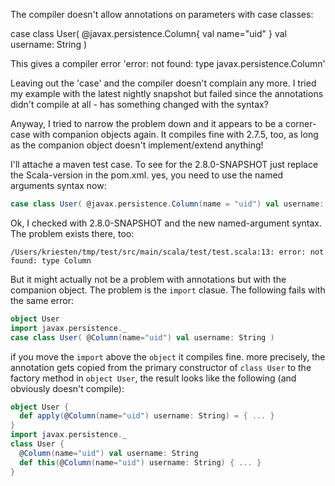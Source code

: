 The compiler doesn't allow annotations on parameters with case classes:

case class User( @javax.persistence.Column{ val name="uid" } val username: String )

This gives a compiler error 'error: not found: type javax.persistence.Column'

Leaving out the 'case' and the compiler doesn't complain any more.
I tried my example with the latest nightly snapshot but failed since the annotations didn't compile at all - has something changed with the syntax?

Anyway, I tried to narrow the problem down and it appears to be a corner-case with companion objects again. It compiles fine with 2.7.5, too, as long as the companion object doesn't implement/extend anything!

I'll attache a maven test case. To see for the 2.8.0-SNAPSHOT just replace the Scala-version in the pom.xml.
yes, you need to use the named arguments syntax now:

```scala
case class User( @javax.persistence.Column(name = "uid") val username: String ) 
```
Ok, I checked with 2.8.0-SNAPSHOT and the new named-argument syntax. The problem exists there, too:

` /Users/kriesten/tmp/test/src/main/scala/test/test.scala:13: error: not found: type Column `

But it might actually not be a problem with annotations but with the companion object.
The problem is the `import` clasue. The following fails with the same error:

```scala
object User
import javax.persistence._
case class User( @Column(name="uid") val username: String )
```

if you move the `import` above the `object` it compiles fine.
more precisely, the annotation gets copied from the primary constructor of `class User` to the factory method in `object User`, the result looks like the following (and obviously doesn't compile):

```scala
object User {
  def apply(@Column(name="uid") username: String) = { ... }
}
import javax.persistence._
class User {
  @Column(name="uid") val username: String
  def this(@Column(name="uid") username: String) { ... }
}
```

